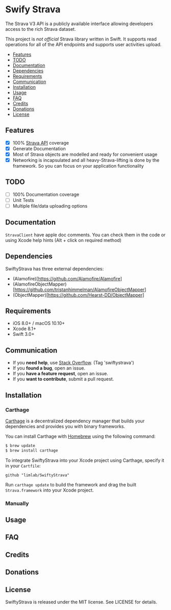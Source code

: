# Swify Strava

The Strava V3 API is a publicly available interface allowing developers access to the rich Strava dataset. 

This project is *not official* Strava library written in Swift. It supports read operations for all of the API endpoints and supports user activities upload.

- [Features](#features)
- [TODO](#todo)
- [Documentation](#documentation)
- [Dependencies](#dependencies)
- [Requirements](#requirements)
- [Communication](#communication)
- [Installation](#installation)
- [Usage](#usage)
- [FAQ](#faq)
- [Credits](#credits)
- [Donations](#donations)
- [License](#license)

## Features

- [x] 100% [Strava API](https://strava.github.io/api/) coverage
- [x] Generate Documentation
- [x] Most of Strava objects are modelled and ready for convenient usage
- [x] Networking is incapsulated and all heavy-Strava-lifting is done by the framework. So you can focus on your application functionality

## TODO

- [ ] 100% Documentation coverage
- [ ] Unit Tests
- [ ] Multiple file/data uploading options

## Documentation

`StravaClient` have apple doc comments. You can check them in the code or using Xcode help hints (Alt + click on required method)

## Dependencies

SwiftyStrava has three external dependencies:

- (Alamofire)[https://github.com/Alamofire/Alamofire]
- (AlamofireObjectMapper)[https://github.com/tristanhimmelman/AlamofireObjectMapper]
- (ObjectMapper)[https://github.com/Hearst-DD/ObjectMapper]


## Requirements

- iOS 8.0+ / macOS 10.10+
- Xcode 8.1+
- Swift 3.0+

## Communication

- If you **need help**, use [Stack Overflow](http://stackoverflow.com/questions/tagged/swiftystrava). (Tag 'swiftystrava')
- If you **found a bug**, open an issue.
- If you **have a feature request**, open an issue.
- If you **want to contribute**, submit a pull request.

## Installation

### Carthage

[Carthage](https://github.com/Carthage/Carthage) is a decentralized dependency manager that builds your dependencies and provides you with binary frameworks.

You can install Carthage with [Homebrew](http://brew.sh/) using the following command:

```bash
$ brew update
$ brew install carthage
```

To integrate SwiftyStrava into your Xcode project using Carthage, specify it in your `Cartfile`:

```ogdl
github "limlab/SwiftyStrava"
```

Run `carthage update` to build the framework and drag the built `Strava.framework` into your Xcode project.

### Manually

## Usage

## FAQ

## Credits

## Donations

## License

SwiftyStrava is released under the MIT license. See LICENSE for details.